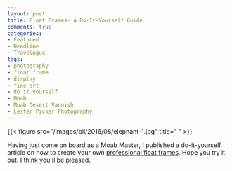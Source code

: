 ```yaml
---
layout: post
title: Float Frames- A Do-It-Yourself Guide
comments: true
categories:
- Featured
- Headline
- Travelogue
tags:
- photography
- float frame
- display
- fine art
- do it yourself
- Moab
- Moab Desert Varnish
- Lester Picker Photography
---
```


{{< figure src="/images/bli/2016/08/elephant-1.jpg" title="  " >}}

Having just come on board as a Moab Master, I published a do-it-yourself article on how to create your own [professional float frames](http://moabpaper.com/blog/2016/7/27/making-your-own-floating-frames.html). Hope you try it out. I think you'll be pleased. 



